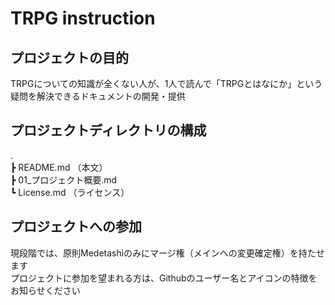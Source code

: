 # TRPG instruction

## プロジェクトの目的

TRPGについての知識が全くない人が、1人で読んで「TRPGとはなにか」という疑問を解決できるドキュメントの開発・提供


## プロジェクトディレクトリの構成

.   
┣ README.md              （本文）  
┣ 01_プロジェクト概要.md  
┗ License.md          （ライセンス）  

## プロジェクトへの参加

現段階では、原則Medetashiのみにマージ権（メインへの変更確定権）を持たせます  
プロジェクトに参加を望まれる方は、Githubのユーザー名とアイコンの特徴をお知らせください  
